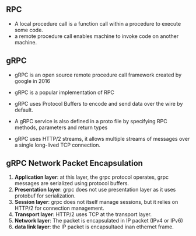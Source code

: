 ## RPC
- A local procedure call is a function call within a procedure to execute some code.
- a remote procedure call enables machine to invoke code on another machine.

## gRPC
- gRPC is an open source remote procedure call framework created by google in 2016

- gRPC is a popular implementation of RPC
- gRPC uses Protocol Buffers to encode and send data over the wire by default.
- A gRPC service is also defined in a proto file by specifying RPC methods, parameters and return types
- gRPC uses HTTP/2 streams, it allows multiple streams of messages over a single long-lived TCP connection.  

## gRPC Network Packet Encapsulation 
1. **Application layer**: at this layer, the grpc protocol operates, grpc messages are serialized using protocol buffers.  
2. **Presentation layer**: grpc does not use presentation layer as it uses protobuf for serialization.  
3. **Session layer**: grpc does not itself manage sessions, but it relies on HTTP/2 for connection management.  
4. **Transport layer**: HTTP/2 uses TCP at the transport layer.  
5. **Network layer**: The packet is encapsulated in IP packet (IPv4 or IPv6)
6. **data link layer**: the IP packet is encapsultaed inan ethernet frame.  